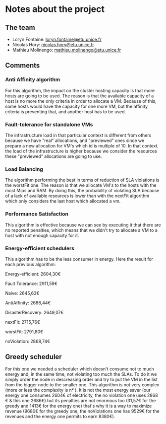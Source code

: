# Notes about the project

## The team

- Loryn Fontaine: loryn.fontaine@etu.unice.fr
- Nicolas Hory: nicolas.hory@etu.unice.fr
- Mathieu Molinengo: mathieu.molinengo@etu.unice.fr

## Comments

### Anti Affinity algorithm
For this  algorithm, the impact on the cluster hosting capacity is that more hosts are going to be used. 
The reason is that the available capacity of a host is no more the only criteria in order to allocate a VM.
Because of this, some hosts would have the capacity for one more VM, but the affinity criteria is preventing
that, and another host has to be used.

### Fault-tolerance for standalone VMs
The infrastructure load in that particular context is different from others because we have "real" allocations,
and "previewed" ones since we prepare a new allocation for VM's which id is multiple of 10. In that context,
the load of the infrastructure is higher because we consider the resources these "previewed" allocations are
going to use.


### Load Balancing
The algorithm performing the best in terms of reduction of SLA violations is the worstFit one. The reason is 
that we allocate VM's to the hosts with the most Mips and RAM. By doing this, the probability of violating
SLA because of a lack of available resources is lower than with the nextFit algorithm which only considers
the last host which allocated a vm.

### Performance Satisfaction
This algorithm is effective because we can see by executing it that there are no reported penalties, which
means that we didn't try to allocate a VM to a host with not enough capacity for it.

### Energy-efficient schedulers
This algorithm has to be the less consumer in energy. Here the result for each previous algorithm:

Energy-efficient: 2604,30€

Fault Tolerance: 2911,59€

Naive: 2645,63€

AntiAffinity: 2688,44€

DisasterRecovery: 2649,07€

nextFit: 2715,76€

worstFit: 2791,80€

noViolation: 2868,74€

## Greedy scheduler

For this one we needed a scheduler which doesn't consume not to much energy and, in the same time, not violating too much the SLAs.
To do it we simply order the node in descreasing order and try to put the VM in the list from the bigger node to the
smaller one. This algorithm is not very complex (more or less the complexity is n² ). It is not the most energy saver 
(our energy one consumes 2604€ of electricity, the no violation one uses 2868 € & this one 2686€) but its penalties are not enormous too (31,57€ for the greedy and 
1413€ for the energy one) that's why it is a way to maximize revenue (9680€ for the greedy one, the noViolations one has 9529€ for the revenues and the energy one permits to earn 8380€).